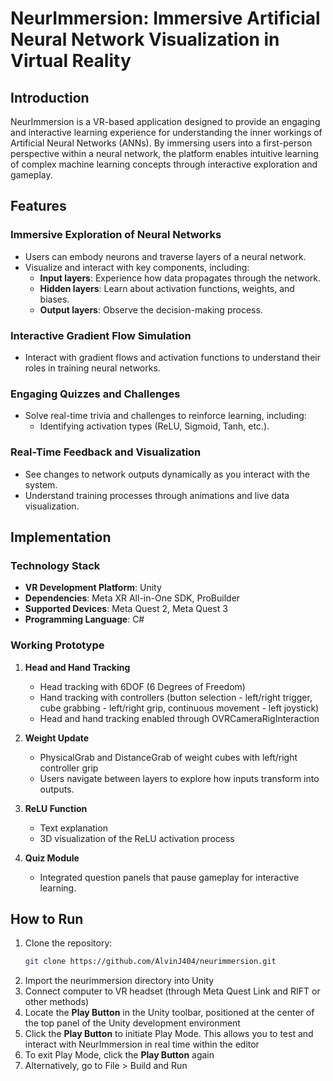 # NeurImmersion: Immersive Artificial Neural Network Visualization in Virtual Reality

## Introduction
NeurImmersion is a VR-based application designed to provide an engaging and interactive learning experience for understanding the inner workings of Artificial Neural Networks (ANNs). By immersing users into a first-person perspective within a neural network, the platform enables intuitive learning of complex machine learning concepts through interactive exploration and gameplay.

## Features

### Immersive Exploration of Neural Networks
- Users can embody neurons and traverse layers of a neural network.
- Visualize and interact with key components, including:
  - **Input layers**: Experience how data propagates through the network.
  - **Hidden layers**: Learn about activation functions, weights, and biases.
  - **Output layers**: Observe the decision-making process.

### Interactive Gradient Flow Simulation
- Interact with gradient flows and activation functions to understand their roles in training neural networks.

### Engaging Quizzes and Challenges
- Solve real-time trivia and challenges to reinforce learning, including:
  - Identifying activation types (ReLU, Sigmoid, Tanh, etc.).

### Real-Time Feedback and Visualization
- See changes to network outputs dynamically as you interact with the system.
- Understand training processes through animations and live data visualization.

## Implementation

### Technology Stack
- **VR Development Platform**: Unity
- **Dependencies**: Meta XR All-in-One SDK, ProBuilder
- **Supported Devices**: Meta Quest 2, Meta Quest 3
- **Programming Language**: C#

### Working Prototype
1. **Head and Hand Tracking**
   - Head tracking with 6DOF (6 Degrees of Freedom)
   - Hand tracking with controllers (button selection - left/right trigger, cube grabbing - left/right grip, continuous movement - left joystick)
   - Head and hand tracking enabled through OVRCameraRigInteraction
     
2. **Weight Update**
   - PhysicalGrab and DistanceGrab of weight cubes with left/right controller grip
   - Users navigate between layers to explore how inputs transform into outputs.

3. **ReLU Function**
   - Text explanation
   - 3D visualization of the ReLU activation process

4. **Quiz Module**
   - Integrated question panels that pause gameplay for interactive learning.

## How to Run
1. Clone the repository:
   ```bash
   git clone https://github.com/AlvinJ404/neurimmersion.git
2. Import the neurimmersion directory into Unity
3. Connect computer to VR headset (through Meta Quest Link and RIFT or other methods)
4. Locate the **Play Button** in the Unity toolbar, positioned at the center of the top panel of the Unity development environment
5. Click the **Play Button** to initiate Play Mode. This allows you to test and interact with NeurImmersion in real time within the editor
6. To exit Play Mode, click the **Play Button** again
7. Alternatively, go to File > Build and Run
